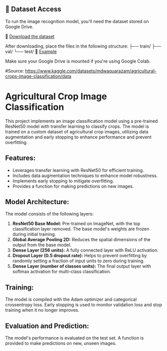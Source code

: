 ## 📁 Dataset Access

To run the image recognition model, you'll need the dataset stored on Google Drive.

🔗 [Download the dataset]((https://drive.google.com/drive/folders/1T66tlNMRkInr8mQoce6KJIUOwSvBn7Fj?usp=sharing))

After downloading, place the files in the following structure:
├── train/ 
├── val/ 
└── test/
🔗 [Example](https://drive.google.com/drive/folders/16NLBRQlF_2thtIvkpcR9V3_XcIjToZFE?usp=sharing)

Make sure your Google Drive is mounted if you're using Google Colab.

#Source: https://www.kaggle.com/datasets/mdwaquarazam/agricultural-crops-image-classification/data

# Agricultural Crop Image Classification

This project implements an image classification model using a pre-trained ResNet50 model with transfer learning to classify crops. The model is trained on a custom dataset of agricultural crop images, utilizing data augmentation and early stopping to enhance performance and prevent overfitting.

## Features:

*   Leverages transfer learning with ResNet50 for efficient training.
*   Includes data augmentation techniques to enhance model robustness.
*   Implements early stopping to mitigate overfitting.
*   Provides a function for making predictions on new images.

## Model Architecture:

The model consists of the following layers:

1.  **ResNet50 Base Model:** Pre-trained on ImageNet, with the top classification layer removed. The base model's weights are frozen during initial training.
2.  **Global Average Pooling 2D:** Reduces the spatial dimensions of the output from the base model.
3.  **Dense Layer (256 units):** A fully connected layer with ReLU activation.
4.  **Dropout Layer (0.5 dropout rate):** Helps to prevent overfitting by randomly setting a fraction of input units to zero during training.
5.  **Dense Layer (number of classes units):** The final output layer with softmax activation for multi-class classification.

## Training:
The model is compiled with the Adam optimizer and categorical crossentropy loss. Early stopping is used to monitor validation loss and stop training when it no longer improves.

## Evaluation and Prediction:
The model's performance is evaluated on the test set. A function is provided to make predictions on new, unseen images.
